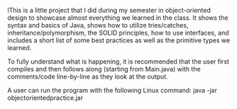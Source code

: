 lThis is a little project that I did during my semester in object-oriented 
design to showcase almost everything we learned in the class. It shows 
the syntax and basics of Java, shows how to utilize tries/catches, 
inheritance/polymorphism, the SOLID principles, how to use interfaces, 
and includes a short list of some best practices as well as the primitive 
types we learned.   

To fully understand what is happening, it is recommended that the user 
first compiles and then follows along (starting from Main.java) with the 
comments/code line-by-line as they look at the output. 

A user can run the program with the following Linux command:
java -jar objectorientedpractice.jar
